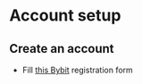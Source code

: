 # Account setup

## Create an account

- Fill [this Bybit](https://www.bybit.com/en-US/invite?ref=QW6O5) registration form
